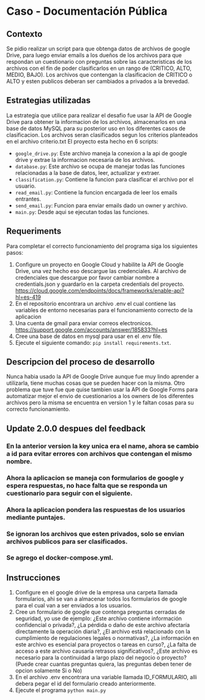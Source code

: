 # Caso - Documentación Pública
## Contexto
Se pidio realizar un script para que obtenga datos de archivos de google Drive, para luego enviar emails a los dueños de los archivos para que respondan un cuestionario con preguntas sobre las caracteristicas de los archivos con el fin de poder clasificarlos en un rango de (CRITICO, ALTO, MEDIO, BAJO). Los archivos que contengan la clasificacion de CRITICO o ALTO y esten publicos deberan ser cambiados a privados a la brevedad.

## Estrategias utilizadas
La estrategia que utilice para realizar el desafio fue usar la API de Google Drive para obtener la informacion de los archivos, almacenarlos en una base de datos MySQL para su posterior uso en los diferentes casos de clasificacion. Los archivos seran clasificados segun los criterios planteados en el archivo criterio.txt
El proyecto esta hecho en 6 scripts:
- `google_drive.py`: Este archivo maneja la conexion a la api de google drive y extrae la informacion necesaria de los archivos.
- `database.py`: Este archivo se ocupa de manejar todas las funciones relacionadas a la base de datos, leer, actualizar y extraer.
- `classification.py`: Contiene la funcion para clasificar el archivo por el usuario.
- `read_email.py`: Contiene la funcion encargada de leer los emails entrantes.
- `send_email.py`: Funcion para enviar emails dado un owner y archivo.
- `main.py`: Desde aqui se ejecutan todas las funciones.

## Requeriments
Para completar el correcto funcionamiento del programa siga los siguientes pasos:
1. Configure un proyecto en Google Cloud y habilite la API de Google Drive, una vez hecho eso descargue las credenciales.
Al archivo de credenciales que descargue por favor cambiar nombre a credentials.json y guardarlo en la carpeta credentials del proyecto.
https://cloud.google.com/endpoints/docs/frameworks/enable-api?hl=es-419
2. En el repositorio encontrara un archivo .env el cual contiene las variables de entorno necesarias para el funcionamiento correcto de la aplicacion
3. Una cuenta de gmail para enviar correos electronicos.
https://support.google.com/accounts/answer/185833?hl=es
4. Cree una base de datos en mysql para usar en el .env file.
5. Ejecute el siguiente comando: `pip install requirements.txt`.

## Descripcion del proceso de desarrollo
Nunca habia usado la API de Google Drive aunque fue muy lindo aprender a utilizarla, tiene muchas cosas que se pueden hacer con la misma. Otro problema que tuve fue que quise tambien usar la API de Google Forms para automatizar mejor el envio de cuestionarios a los owners de los diferentes archivos pero la misma se encuentra en version 1 y le faltan cosas para su correcto funcionamiento.

## Update 2.0.0 despues del feedback
### En la anterior version la key unica era el name, ahora se cambio a id para evitar errores con archivos que contengan el mismo nombre.
### Ahora la aplicacion se maneja con formularios de google y espera respuestas, no hace falta que se responda un cuestionario para seguir con el siguiente.
### Ahora la aplicacion pondera las respuestas de los usuarios mediante puntajes.
### Se ignoran los archivos que esten privados, solo se envian archivos publicos para ser clasificados.
### Se agrego el docker-compose.yml.
## Instrucciones
1. Configure en el google drive de la empresa una carpeta llamada formularios, ahi se van a almacenar todos los formularios de google para el cual van a ser enviados a los usuarios.
2. Cree un formulario de google que contenga preguntas cerradas de seguridad, yo use de ejemplo: ¿Este archivo contiene información confidencial o privada?, ¿La pérdida o daño de este archivo afectaría directamente la operación diaria?, ¿El archivo está relacionado con la cumplimiento de regulaciones legales o normativas?, ¿La información en este archivo es esencial para proyectos o tareas en curso?, ¿La falta de acceso a este archivo causaría retrasos significativos?, ¿Este archivo es necesario para la continuidad a largo plazo del negocio o proyecto? (Puede crear cuantas preguntas quiera, las preguntas deben tener de opcion solamente Si o No) 
3. En el archivo .env encontrara una variable llamada ID_FORMULARIO, alli debera pegar el id del formulario creado anteriormente.
4. Ejecute el programa `python main.py`
